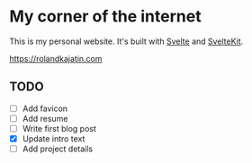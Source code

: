 # My corner of the internet

This is my personal website. It's built with [Svelte](https://svelte.dev) and [SvelteKit](https://kit.svelte.dev).

<https://rolandkajatin.com>

## TODO

- [ ] Add favicon
- [ ] Add resume
- [ ] Write first blog post
- [x] Update intro text
- [ ] Add project details
